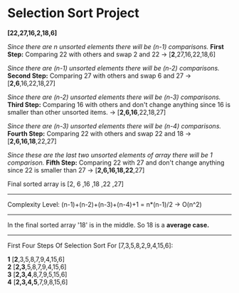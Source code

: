 #  Selection Sort Project

**[22,27,16,2,18,6]** 

*Since there are n unsorted elements there will be (n-1) comparisons.*
**First Step:**  Comparing 22 with others and swap 2 and 22 -> [**2**,27,16,22,18,6]

*Since there are (n-1) unsorted elements there will be (n-2) comparisons.*
**Second Step:** Comparing 27 with others and swap 6 and 27 -> [**2,6**,16,22,18,27]


*Since there are (n-2) unsorted elements there will be (n-3) comparisons.*
**Third Step:** Comparing 16 with others and don't change anything since 16 is smaller than other unsorted items. -> [**2,6,16**,22,18,27]

*Since there are (n-3) unsorted elements there will be (n-4) comparisons.*
**Fourth Step:** Comparing 22 with others and swap 22 and 18 -> [**2,6,16,18**,22,27]

*Since these are the last two unsorted elements of array there will be 1 comparison.*
**Fifth Step:** Comparing 22 with 27 and don't change anything since 22 is smaller than 27 -> [**2,6,16,18,22**,27]

Final sorted array is [2, 6 ,16 ,18 ,22 ,27]

----------
Complexity Level: (n-1)+(n-2)+(n-3)+(n-4)+1 = n*(n-1)/2 -> O(n^2)

----------

In the final sorted array '18' is in the middle. So 18 is a **average case.**

---------
First Four Steps Of Selection Sort For [7,3,5,8,2,9,4,15,6]:

**1** [**2**,3,5,8,7,9,4,15,6]  
**2** [**2,3**,5,8,7,9,4,15,6]  
**3** [**2,3,4**,8,7,9,5,15,6]  
**4** [**2,3,4,5**,7,9,8,15,6]
